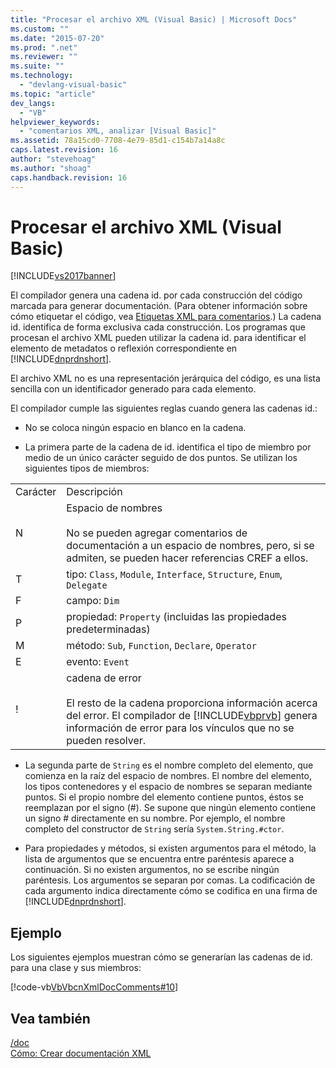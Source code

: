```yaml
---
title: "Procesar el archivo XML (Visual Basic) | Microsoft Docs"
ms.custom: ""
ms.date: "2015-07-20"
ms.prod: ".net"
ms.reviewer: ""
ms.suite: ""
ms.technology: 
  - "devlang-visual-basic"
ms.topic: "article"
dev_langs: 
  - "VB"
helpviewer_keywords: 
  - "comentarios XML, analizar [Visual Basic]"
ms.assetid: 78a15cd0-7708-4e79-85d1-c154b7a14a8c
caps.latest.revision: 16
author: "stevehoag"
ms.author: "shoag"
caps.handback.revision: 16
---
```

# Procesar el archivo XML (Visual Basic)
[!INCLUDE[vs2017banner](../../../visual-basic/developing-apps/includes/vs2017banner.md)]

El compilador genera una cadena id. por cada construcción del código marcada para generar documentación.  \(Para obtener información sobre cómo etiquetar el código, vea [Etiquetas XML para comentarios](../../../visual-basic/language-reference/xmldoc/recommended-xml-tags-for-documentation-comments.md).\) La cadena id. identifica de forma exclusiva cada construcción.  Los programas que procesan el archivo XML pueden utilizar la cadena id. para identificar el elemento de metadatos o reflexión correspondiente en [!INCLUDE[dnprdnshort](../../../csharp/getting-started/includes/dnprdnshort-md.md)].  
  
 El archivo XML no es una representación jerárquica del código, es una lista sencilla con un identificador generado para cada elemento.  
  
 El compilador cumple las siguientes reglas cuando genera las cadenas id.:  
  
-   No se coloca ningún espacio en blanco en la cadena.  
  
-   La primera parte de la cadena de id. identifica el tipo de miembro por medio de un único carácter seguido de dos puntos.  Se utilizan los siguientes tipos de miembros:  
  
|||  
|-|-|  
|Carácter|Descripción|  
|N|Espacio de nombres<br /><br /> No se pueden agregar comentarios de documentación a un espacio de nombres, pero, si se admiten, se pueden hacer referencias CREF a ellos.|  
|T|tipo: `Class`, `Module`, `Interface`, `Structure`, `Enum`, `Delegate`|  
|F|campo: `Dim`|  
|P|propiedad: `Property` \(incluidas las propiedades predeterminadas\)|  
|M|método: `Sub`, `Function`, `Declare`, `Operator`|  
|E|evento: `Event`|  
|\!|cadena de error<br /><br /> El resto de la cadena proporciona información acerca del error.  El compilador de [!INCLUDE[vbprvb](../../../csharp/programming-guide/concepts/linq/includes/vbprvb-md.md)] genera información de error para los vínculos que no se pueden resolver.|  
  
-   La segunda parte de `String` es el nombre completo del elemento, que comienza en la raíz del espacio de nombres.  El nombre del elemento, los tipos contenedores y el espacio de nombres se separan mediante puntos.  Si el propio nombre del elemento contiene puntos, éstos se reemplazan por el signo \(\#\).  Se supone que ningún elemento contiene un signo \# directamente en su nombre.  Por ejemplo, el nombre completo del constructor de `String` sería `System.String.#ctor`.  
  
-   Para propiedades y métodos, si existen argumentos para el método, la lista de argumentos que se encuentra entre paréntesis aparece a continuación.  Si no existen argumentos, no se escribe ningún paréntesis.  Los argumentos se separan por comas.  La codificación de cada argumento indica directamente cómo se codifica en una firma de [!INCLUDE[dnprdnshort](../../../csharp/getting-started/includes/dnprdnshort-md.md)].  
  
## Ejemplo  
 Los siguientes ejemplos muestran cómo se generarían las cadenas de id. para una clase y sus miembros:  
  
 [!code-vb[VbVbcnXmlDocComments#10](../../../visual-basic/language-reference/xmldoc/codesnippet/visualbasic/processing-the-xml-file_1.vb)]  
  
## Vea también  
 [\/doc](../../../visual-basic/reference/command-line-compiler/doc.md)   
 [Cómo: Crear documentación XML](../../../visual-basic/programming-guide/program-structure/how-to-create-xml-documentation.md)